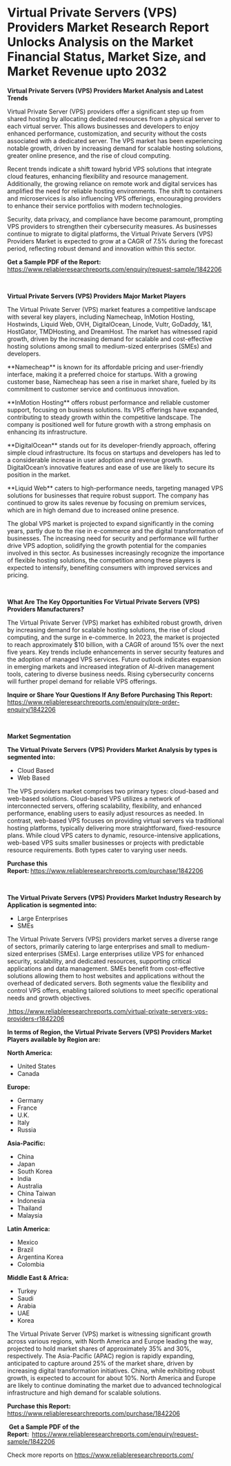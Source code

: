<p><h1>Virtual Private Servers (VPS) Providers Market Research Report Unlocks Analysis on the Market Financial Status, Market Size, and Market Revenue upto 2032</h1></p><p><strong>Virtual Private Servers (VPS) Providers Market Analysis and Latest Trends</strong></p>
<p><p>Virtual Private Server (VPS) providers offer a significant step up from shared hosting by allocating dedicated resources from a physical server to each virtual server. This allows businesses and developers to enjoy enhanced performance, customization, and security without the costs associated with a dedicated server. The VPS market has been experiencing notable growth, driven by increasing demand for scalable hosting solutions, greater online presence, and the rise of cloud computing.</p><p>Recent trends indicate a shift toward hybrid VPS solutions that integrate cloud features, enhancing flexibility and resource management. Additionally, the growing reliance on remote work and digital services has amplified the need for reliable hosting environments. The shift to containers and microservices is also influencing VPS offerings, encouraging providers to enhance their service portfolios with modern technologies.</p><p>Security, data privacy, and compliance have become paramount, prompting VPS providers to strengthen their cybersecurity measures. As businesses continue to migrate to digital platforms, the Virtual Private Servers (VPS) Providers Market is expected to grow at a CAGR of 7.5% during the forecast period, reflecting robust demand and innovation within this sector.</p></p>
<p><strong>Get a Sample PDF of the Report:&nbsp;</strong> <a href="https://www.reliableresearchreports.com/enquiry/request-sample/1842206?utm_campaign=3051&utm_medium=2&utm_source=Github&utm_content=ia&utm_term=26032025&utm_id=virtual-private-servers-vps-providers">https://www.reliableresearchreports.com/enquiry/request-sample/1842206</a></p>
<p>&nbsp;</p>
<p><strong>Virtual Private Servers (VPS) Providers Major Market Players</strong></p>
<p><p>The Virtual Private Server (VPS) market features a competitive landscape with several key players, including Namecheap, InMotion Hosting, Hostwinds, Liquid Web, OVH, DigitalOcean, Linode, Vultr, GoDaddy, 1&1, HostGator, TMDHosting, and DreamHost. The market has witnessed rapid growth, driven by the increasing demand for scalable and cost-effective hosting solutions among small to medium-sized enterprises (SMEs) and developers.</p><p>**Namecheap** is known for its affordable pricing and user-friendly interface, making it a preferred choice for startups. With a growing customer base, Namecheap has seen a rise in market share, fueled by its commitment to customer service and continuous innovation.</p><p>**InMotion Hosting** offers robust performance and reliable customer support, focusing on business solutions. Its VPS offerings have expanded, contributing to steady growth within the competitive landscape. The company is positioned well for future growth with a strong emphasis on enhancing its infrastructure.</p><p>**DigitalOcean** stands out for its developer-friendly approach, offering simple cloud infrastructure. Its focus on startups and developers has led to a considerable increase in user adoption and revenue growth. DigitalOcean’s innovative features and ease of use are likely to secure its position in the market.</p><p>**Liquid Web** caters to high-performance needs, targeting managed VPS solutions for businesses that require robust support. The company has continued to grow its sales revenue by focusing on premium services, which are in high demand due to increased online presence.</p><p>The global VPS market is projected to expand significantly in the coming years, partly due to the rise in e-commerce and the digital transformation of businesses. The increasing need for security and performance will further drive VPS adoption, solidifying the growth potential for the companies involved in this sector. As businesses increasingly recognize the importance of flexible hosting solutions, the competition among these players is expected to intensify, benefiting consumers with improved services and pricing.</p></p>
<p>&nbsp;</p>
<p><strong>What Are The Key Opportunities For Virtual Private Servers (VPS) Providers Manufacturers?</strong></p>
<p><p>The Virtual Private Server (VPS) market has exhibited robust growth, driven by increasing demand for scalable hosting solutions, the rise of cloud computing, and the surge in e-commerce. In 2023, the market is projected to reach approximately $10 billion, with a CAGR of around 15% over the next five years. Key trends include enhancements in server security features and the adoption of managed VPS services. Future outlook indicates expansion in emerging markets and increased integration of AI-driven management tools, catering to diverse business needs. Rising cybersecurity concerns will further propel demand for reliable VPS offerings.</p></p>
<p><strong>Inquire or Share Your Questions If Any Before Purchasing This Report:</strong> <a href="https://www.reliableresearchreports.com/enquiry/pre-order-enquiry/1842206?utm_campaign=3051&utm_medium=2&utm_source=Github&utm_content=ia&utm_term=26032025&utm_id=virtual-private-servers-vps-providers">https://www.reliableresearchreports.com/enquiry/pre-order-enquiry/1842206</a></p>
<p>&nbsp;</p>
<p><strong>Market Segmentation</strong></p>
<p><strong>The Virtual Private Servers (VPS) Providers Market Analysis by types is segmented into:</strong></p>
<p><ul><li>Cloud Based</li><li>Web Based</li></ul></p>
<p><p>The VPS providers market comprises two primary types: cloud-based and web-based solutions. Cloud-based VPS utilizes a network of interconnected servers, offering scalability, flexibility, and enhanced performance, enabling users to easily adjust resources as needed. In contrast, web-based VPS focuses on providing virtual servers via traditional hosting platforms, typically delivering more straightforward, fixed-resource plans. While cloud VPS caters to dynamic, resource-intensive applications, web-based VPS suits smaller businesses or projects with predictable resource requirements. Both types cater to varying user needs.</p></p>
<p><strong>Purchase this Report:&nbsp;</strong><a href="https://www.reliableresearchreports.com/purchase/1842206?utm_campaign=3051&utm_medium=2&utm_source=Github&utm_content=ia&utm_term=26032025&utm_id=virtual-private-servers-vps-providers">https://www.reliableresearchreports.com/purchase/1842206</a></p>
<p>&nbsp;</p>
<p><strong>The Virtual Private Servers (VPS) Providers Market Industry Research by Application is segmented into:</strong></p>
<p><ul><li>Large Enterprises</li><li>SMEs</li></ul></p>
<p><p>The Virtual Private Servers (VPS) providers market serves a diverse range of sectors, primarily catering to large enterprises and small to medium-sized enterprises (SMEs). Large enterprises utilize VPS for enhanced security, scalability, and dedicated resources, supporting critical applications and data management. SMEs benefit from cost-effective solutions allowing them to host websites and applications without the overhead of dedicated servers. Both segments value the flexibility and control VPS offers, enabling tailored solutions to meet specific operational needs and growth objectives.</p></p>
<p><a href="https://www.reliableresearchreports.com/virtual-private-servers-vps-providers-r1842206?utm_campaign=3051&utm_medium=2&utm_source=Github&utm_content=ia&utm_term=26032025&utm_id=virtual-private-servers-vps-providers">&nbsp;https://www.reliableresearchreports.com/virtual-private-servers-vps-providers-r1842206</a></p>
<p><strong>In terms of Region, the Virtual Private Servers (VPS) Providers Market Players available by Region are:</strong></p>
<p>
    <p> <strong> North America: </strong>
        <ul>
            <li>United States</li>
            <li>Canada</li>
        </ul>
        </p> 
    <p> <strong> Europe: </strong>
        <ul>
            <li>Germany</li>
            <li>France</li>
            <li>U.K.</li>
            <li>Italy</li>
            <li>Russia</li>
        </ul>
        </p> 
    <p> <strong> Asia-Pacific: </strong>
        <ul>
            <li>China</li>
            <li>Japan</li>
            <li>South Korea</li>
            <li>India</li>
            <li>Australia</li>
            <li>China Taiwan</li>
            <li>Indonesia</li>
            <li>Thailand</li>
            <li>Malaysia</li>
        </ul>
        </p> 
    <p> <strong> Latin America: </strong>
        <ul>
            <li>Mexico</li>
            <li>Brazil</li>
            <li>Argentina Korea</li>
            <li>Colombia</li>
        </ul>
        </p> 
    <p> <strong> Middle East & Africa: </strong>
        <ul>
            <li>Turkey</li>
            <li>Saudi</li>
            <li>Arabia</li>
            <li>UAE</li>
            <li>Korea</li>
        </ul>
    </p>
    </p>
<p><p>The Virtual Private Server (VPS) market is witnessing significant growth across various regions, with North America and Europe leading the way, projected to hold market shares of approximately 35% and 30%, respectively. The Asia-Pacific (APAC) region is rapidly expanding, anticipated to capture around 25% of the market share, driven by increasing digital transformation initiatives. China, while exhibiting robust growth, is expected to account for about 10%. North America and Europe are likely to continue dominating the market due to advanced technological infrastructure and high demand for scalable solutions.</p></p>
<p><strong>Purchase this Report: </strong><a href="https://www.reliableresearchreports.com/purchase/1842206?utm_campaign=3051&utm_medium=2&utm_source=Github&utm_content=ia&utm_term=26032025&utm_id=virtual-private-servers-vps-providers">https://www.reliableresearchreports.com/purchase/1842206</a></p>
<p>&nbsp;<strong>Get a Sample PDF of the Report:&nbsp;&nbsp;</strong><a href="https://www.reliableresearchreports.com/enquiry/request-sample/1842206?utm_campaign=3051&utm_medium=2&utm_source=Github&utm_content=ia&utm_term=26032025&utm_id=virtual-private-servers-vps-providers">https://www.reliableresearchreports.com/enquiry/request-sample/1842206</a></p>
<p><strong></strong></p>
<p>Check more reports on <a href="https://www.reliableresearchreports.com/?utm_campaign=3051&utm_medium=2&utm_source=Github&utm_content=ia&utm_term=26032025&utm_id=virtual-private-servers-vps-providers">https://www.reliableresearchreports.com/</a></p>